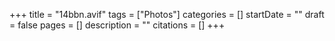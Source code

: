 +++
title = "14bbn.avif"
tags = ["Photos"]
categories = []
startDate = ""
draft = false
pages = []
description = ""
citations = []
+++
